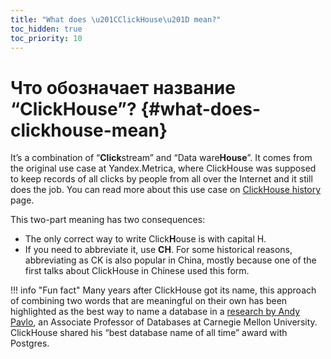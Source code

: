 ```yaml
---
title: "What does \u201CClickHouse\u201D mean?"
toc_hidden: true
toc_priority: 10
---
```


# Что обозначает название “ClickHouse”? {#what-does-clickhouse-mean}

It’s a combination of “**Click**stream” and “Data ware**House**”. It comes from the original use case at Yandex.Metrica, where ClickHouse was supposed to keep records of all clicks by people from all over the Internet and it still does the job. You can read more about this use case on [ClickHouse history](../../introduction/history.md) page.

This two-part meaning has two consequences:

-   The only correct way to write Click**H**ouse is with capital H.
-   If you need to abbreviate it, use **CH**. For some historical reasons, abbreviating as CK is also popular in China, mostly because one of the first talks about ClickHouse in Chinese used this form.

!!! info "Fun fact"
    Many years after ClickHouse got its name, this approach of combining two words that are meaningful on their own has been highlighted as the best way to name a database in a [research by Andy Pavlo](https://www.cs.cmu.edu/~pavlo/blog/2020/03/on-naming-a-database-management-system.html), an Associate Professor of Databases at Carnegie Mellon University. ClickHouse shared his “best database name of all time” award with Postgres.
